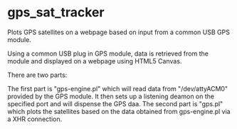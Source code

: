 # gps_sat_tracker
Plots GPS satellites on a webpage based on input from a common USB GPS module.

Using a common USB plug in GPS module, data is retrieved from the module and displayed on a webpage using HTML5 Canvas.

There are two parts:  

The first part is "gps-engine.pl" which will read data from "/dev/attyACM0" provided by the GPS module.  It then sets up a listening deamon on the specified port and will dispense the GPS daa.
The second part is "gps.pl" which plots the satellites based on the data obtained from gps-engine.pl via a XHR connection.
